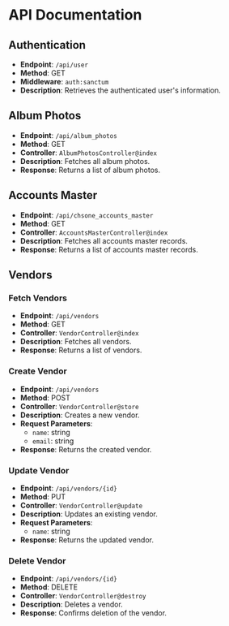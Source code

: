 # API Documentation

## Authentication

- **Endpoint**: `/api/user`
- **Method**: GET
- **Middleware**: `auth:sanctum`
- **Description**: Retrieves the authenticated user's information.

## Album Photos

- **Endpoint**: `/api/album_photos`
- **Method**: GET
- **Controller**: `AlbumPhotosController@index`
- **Description**: Fetches all album photos.
- **Response**: Returns a list of album photos.

## Accounts Master

- **Endpoint**: `/api/chsone_accounts_master`
- **Method**: GET
- **Controller**: `AccountsMasterController@index`
- **Description**: Fetches all accounts master records.
- **Response**: Returns a list of accounts master records.

## Vendors

### Fetch Vendors

- **Endpoint**: `/api/vendors`
- **Method**: GET
- **Controller**: `VendorController@index`
- **Description**: Fetches all vendors.
- **Response**: Returns a list of vendors.

### Create Vendor

- **Endpoint**: `/api/vendors`
- **Method**: POST
- **Controller**: `VendorController@store`
- **Description**: Creates a new vendor.
- **Request Parameters**:
  - `name`: string
  - `email`: string
- **Response**: Returns the created vendor.

### Update Vendor

- **Endpoint**: `/api/vendors/{id}`
- **Method**: PUT
- **Controller**: `VendorController@update`
- **Description**: Updates an existing vendor.
- **Request Parameters**:
  - `name`: string
- **Response**: Returns the updated vendor.

### Delete Vendor

- **Endpoint**: `/api/vendors/{id}`
- **Method**: DELETE
- **Controller**: `VendorController@destroy`
- **Description**: Deletes a vendor.
- **Response**: Confirms deletion of the vendor.